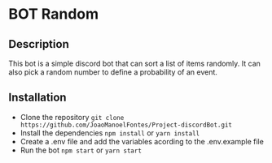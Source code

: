 # BOT Random

## Description

This bot is a simple discord bot that can sort a list of items randomly. It can also pick a random number to define a probability of an event.

## Installation

* Clone the repository `git clone https://github.com/JoaoManoelFontes/Project-discordBot.git`
* Install the dependencies `npm install` or `yarn install`
* Create a .env file and add the variables acording to the .env.example file
* Run the bot `npm start` or `yarn start`
